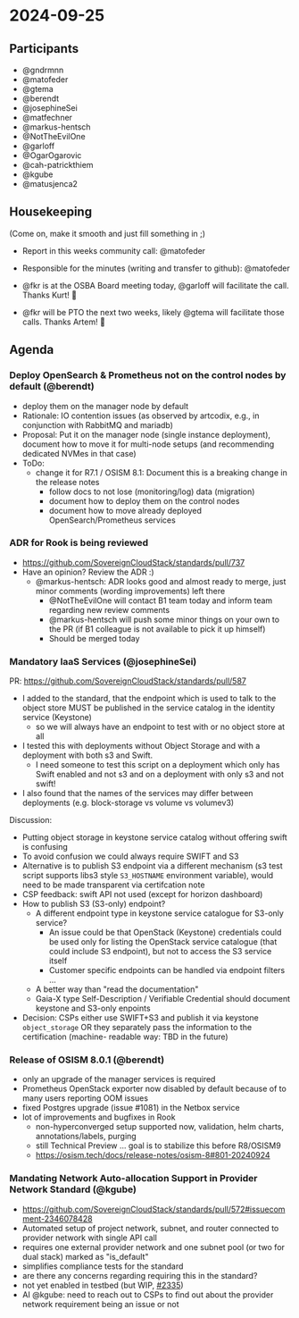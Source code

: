 # 2024-09-25

## Participants

- @gndrmnn
- @matofeder
- @gtema
- @berendt
- @josephineSei
- @matfechner
- @markus-hentsch
- @NotTheEvilOne
- @garloff
- @OgarOgarovic
- @cah-patrickthiem
- @kgube
- @matusjenca2
## Housekeeping

(Come on, make it smooth and just fill something in ;)

- Report in this weeks community call: @matofeder
- Responsible for the minutes (writing and transfer to github): @matofeder


- @fkr is at the OSBA Board meeting today, @garloff will facilitate the call. Thanks Kurt! :100: 
- @fkr will be PTO the next two weeks, likely @gtema will facilitate those calls. Thanks Artem! :rocket: 


## Agenda

### Deploy OpenSearch & Prometheus not on the control nodes by default (@berendt)

- deploy them on the manager node by default
- Rationale: IO contention issues (as observed by artcodix, e.g., in conjunction with RabbitMQ and mariadb)
- Proposal: Put it on the manager node (single instance deployment), document how to move it for multi-node setups (and recommending dedicated NVMes in that case)
- ToDo:
    - change it for R7.1 / OSISM 8.1: Document this is a breaking change in the release notes
        - follow docs to not lose (monitoring/log) data (migration)
        - document how to deploy them on the control nodes
        - document how to move already deployed OpenSearch/Prometheus services

### ADR for Rook is being reviewed

- https://github.com/SovereignCloudStack/standards/pull/737
- Have an opinion? Review the ADR :)
    - @markus-hentsch: ADR looks good and almost ready to merge, just minor comments (wording improvements) left there
        - @NotTheEvilOne will contact B1 team today and inform team regarding new review comments
        - @markus-hentsch will push some minor things on your own to the PR (if B1 colleague is not available to pick it up himself)
        - Should be merged today

### Mandatory IaaS Services (@josephineSei)

PR: https://github.com/SovereignCloudStack/standards/pull/587
- I added to the standard, that the endpoint which is used to talk to the object store MUST be published in the service catalog in the identity service (Keystone)
    - so we will always have an endpoint to test with or no object store at all
- I tested this with deployments without Object Storage and with a deployment with both s3 and Swift.
    - I need someone to test this script on a deployment which only has Swift enabled and not s3 and on a deployment with only s3 and not swift!
- I also found that the names of the services may differ between deployments (e.g. block-storage vs volume vs volumev3)

Discussion:
- Putting object storage in keystone service catalog without offering swift is confusing
- To avoid confusion we could always require SWIFT and S3
- Alternative is to publish S3 endpoint via a different mechanism (s3 test script supports libs3 style `S3_HOSTNAME` environment variable), would need to be made transparent via certifcation note
- CSP feedback: swift API not used (except for horizon dashboard)
- How to publish S3 (S3-only) endpoint?
    - A different endpoint type in keystone service catalogue for S3-only service?
        - An issue could be that OpenStack (Keystone) credentials could be used only for listing the OpenStack service catalogue (that could include S3 endpoint), but not to access the S3 service itself
        - Customer specific endpoints can be handled via endpoint filters ...
    - A better way than "read the documentation"
    - Gaia-X type Self-Description / Verifiable Credential should document keystone and S3-only enpoints
- Decision: CSPs either use SWIFT+S3 and publish it via keystone `object_storage` OR they separately pass the information to the certification (machine- readable way: TBD in the future)


### Release of OSISM 8.0.1 (@berendt)

- only an upgrade of the manager services is required
- Prometheus OpenStack exporter now disabled by default because of to many users reporting OOM issues
- fixed Postgres upgrade (issue #1081) in the Netbox service
- lot of improvements and bugfixes in Rook
    - non-hyperconverged setup supported now, validation, helm charts, annotations/labels, purging
    - still Technical Preview ... goal is to stabilize this before R8/OSISM9
    - https://osism.tech/docs/release-notes/osism-8#801-20240924

### Mandating Network Auto-allocation Support in Provider Network Standard (@kgube)

- https://github.com/SovereignCloudStack/standards/pull/572#issuecomment-2346078428
- Automated setup of project network, subnet, and router connected to provider network with single API call
- requires one external provider network and one subnet pool (or two for dual stack) marked as "is_default"
- simplifies compliance tests for the standard
- are there any concerns regarding requiring this in the standard?
- not yet enabled in testbed (but WIP, [#2335](https://github.com/osism/testbed/pull/2335))
- AI @kgube: need to reach out to CSPs to find out about the provider network requirement being an issue or not
